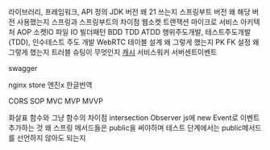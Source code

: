 라이브러리, 프레임워크, API 정의
JDK 버전 왜 21 쓰는지
스프링부트 버전 왜 해당 버전 사용했는지
스프링과 스프링부트의 차이점
웹소켓
트랜잭션
마이크로 서비스 아키텍처
AOP
소켓IO
파일 IO
빌더패턴
BDD TDD ATDD
행위주도개발, 테스트주도개발(TDD), 인수테스트 주도 개발
WebRTC
테이블 설계 왜 그렇게 했는지
PK FK 설정 왜 그렇게 했는지
트러블 슈팅이 무엇인지
[캐시](https://developer-talk.tistory.com/242)
서비스워커
서버센트이벤트

swagger

nginx store 엔진x 한글번역

 CORS
 SOP
MVC MVP MVVP

화살표 함수와 그냥 함수의 차이점
intersection Observer
js에 new Event로 이벤트 추가하는 것
왜 스프링 메서드들은 public을 써야하며 테스트 단계에서는 public메서드를 선언하지 않아도 되는지